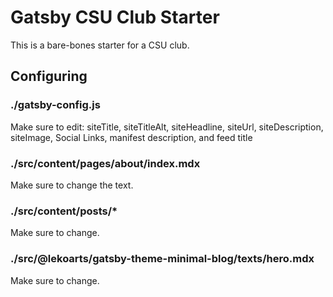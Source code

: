 # Gatsby CSU Club Starter

This is a bare-bones starter for a CSU club.

## Configuring

### ./gatsby-config.js

Make sure to edit: siteTitle, siteTitleAlt, siteHeadline, siteUrl, siteDescription, siteImage, Social Links, manifest description, and feed title

### ./src/content/pages/about/index.mdx

Make sure to change the text.

### ./src/content/posts/*

Make sure to change.

### ./src/@lekoarts/gatsby-theme-minimal-blog/texts/hero.mdx

Make sure to change.
